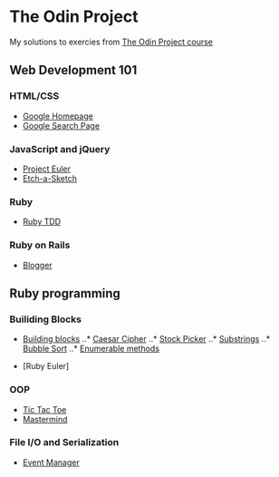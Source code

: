 # The Odin Project

My solutions to exercies from [The Odin Project course](http://www.theodinproject.com/)

## Web Development 101

### HTML/CSS

* [Google Homepage](google_homepage)
* [Google Search Page](google_search_page)

### JavaScript and jQuery

* [Project Euler](project_euler)
* [Etch-a-Sketch](etch-a-sketch)

### Ruby

* [Ruby TDD](ruby_TDD)

### Ruby on Rails

* [Blogger](blogger)

## Ruby programming

### Builiding Blocks

* [Building blocks](ruby_building_blocks)
..* [Caesar Cipher](ruby_building_blocks/caesar_cipher.rb)
..* [Stock Picker](ruby_building_blocks/stock_picker.rb)
..* [Substrings](ruby_building_blocks/substrings.rb)
..* [Bubble Sort](ruby_building_blocks/bubble_sort.rb)
..* [Enumerable methods](ruby_building_blocks/enumerable_methods.rb)

* [Ruby Euler]

### OOP

* [Tic Tac Toe](tictactoe)
* [Mastermind](mastermind)

### File I/O and Serialization

* [Event Manager](event_manager)

